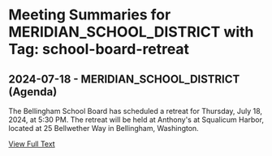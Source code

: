 # Meeting Summaries for MERIDIAN_SCHOOL_DISTRICT with Tag: school-board-retreat

## 2024-07-18 - MERIDIAN_SCHOOL_DISTRICT (Agenda)

The Bellingham School Board has scheduled a retreat for Thursday, July 18, 2024, at 5:30 PM. The retreat will be held at Anthony's at Squalicum Harbor, located at 25 Bellwether Way in Bellingham, Washington.

[View Full Text](https://raw.githubusercontent.com/civiclensllc/WashingtonStateSchoolBoardExplorer/refs/heads/main/data/countries/usa/states/wa/counties/whatcom/school_boards/meridian_school_district/2024/2024-07-18-agenda.txt)

